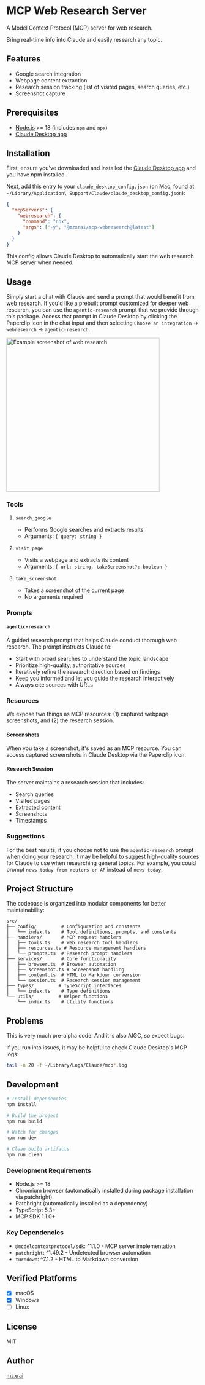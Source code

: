 # MCP Web Research Server

A Model Context Protocol (MCP) server for web research. 

Bring real-time info into Claude and easily research any topic.

## Features

- Google search integration
- Webpage content extraction
- Research session tracking (list of visited pages, search queries, etc.)
- Screenshot capture

## Prerequisites

- [Node.js](https://nodejs.org/) >= 18 (includes `npm` and `npx`)
- [Claude Desktop app](https://claude.ai/download)

## Installation

First, ensure you've downloaded and installed the [Claude Desktop app](https://claude.ai/download) and you have npm installed.

Next, add this entry to your `claude_desktop_config.json` (on Mac, found at `~/Library/Application\ Support/Claude/claude_desktop_config.json`):

```json
{
  "mcpServers": {
    "webresearch": {
      "command": "npx",
      "args": ["-y", "@mzxrai/mcp-webresearch@latest"]
    }
  }
}
```

This config allows Claude Desktop to automatically start the web research MCP server when needed.

## Usage

Simply start a chat with Claude and send a prompt that would benefit from web research. If you'd like a prebuilt prompt customized for deeper web research, you can use the `agentic-research` prompt that we provide through this package. Access that prompt in Claude Desktop by clicking the Paperclip icon in the chat input and then selecting `Choose an integration` → `webresearch` → `agentic-research`.

<img src="https://i.ibb.co/N6Y3C0q/Screenshot-2024-12-05-at-11-01-27-PM.png" alt="Example screenshot of web research" width="400"/>

### Tools

1. `search_google`
   - Performs Google searches and extracts results
   - Arguments: `{ query: string }`

2. `visit_page`
   - Visits a webpage and extracts its content
   - Arguments: `{ url: string, takeScreenshot?: boolean }`

3. `take_screenshot`
   - Takes a screenshot of the current page
   - No arguments required

### Prompts

#### `agentic-research`
A guided research prompt that helps Claude conduct thorough web research. The prompt instructs Claude to:
- Start with broad searches to understand the topic landscape
- Prioritize high-quality, authoritative sources
- Iteratively refine the research direction based on findings
- Keep you informed and let you guide the research interactively
- Always cite sources with URLs

### Resources

We expose two things as MCP resources: (1) captured webpage screenshots, and (2) the research session.

#### Screenshots

When you take a screenshot, it's saved as an MCP resource. You can access captured screenshots in Claude Desktop via the Paperclip icon.

#### Research Session

The server maintains a research session that includes:
- Search queries
- Visited pages
- Extracted content
- Screenshots
- Timestamps

### Suggestions

For the best results, if you choose not to use the `agentic-research` prompt when doing your research, it may be helpful to suggest high-quality sources for Claude to use when researching general topics. For example, you could prompt `news today from reuters or AP` instead of `news today`.

## Project Structure

The codebase is organized into modular components for better maintainability:

```
src/
├── config/         # Configuration and constants
│   └── index.ts    # Tool definitions, prompts, and constants
├── handlers/       # MCP request handlers
│   ├── tools.ts    # Web research tool handlers
│   ├── resources.ts # Resource management handlers
│   └── prompts.ts  # Research prompt handlers
├── services/       # Core functionality
│   ├── browser.ts  # Browser automation
│   ├── screenshot.ts # Screenshot handling
│   ├── content.ts  # HTML to Markdown conversion
│   └── session.ts  # Research session management
├── types/         # TypeScript interfaces
│   └── index.ts    # Type definitions
└── utils/         # Helper functions
    └── index.ts    # Utility functions
```

## Problems

This is very much pre-alpha code. And it is also AIGC, so expect bugs.

If you run into issues, it may be helpful to check Claude Desktop's MCP logs:

```bash
tail -n 20 -f ~/Library/Logs/Claude/mcp*.log
```

## Development

```bash
# Install dependencies
npm install

# Build the project
npm run build

# Watch for changes
npm run dev

# Clean build artifacts
npm run clean
```

### Development Requirements

- Node.js >= 18
- Chromium browser (automatically installed during package installation via patchright)
- Patchright (automatically installed as a dependency)
- TypeScript 5.3+
- MCP SDK 1.1.0+

### Key Dependencies

- `@modelcontextprotocol/sdk`: ^1.1.0 - MCP server implementation
- `patchright`: ^1.49.2 - Undetected browser automation
- `turndown`: ^7.1.2 - HTML to Markdown conversion

## Verified Platforms

- [x] macOS
- [x] Windows
- [ ] Linux

## License

MIT

## Author

[mzxrai](https://github.com/mzxrai)